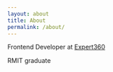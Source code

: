 ```yaml
---
layout: about
title: About
permalink: /about/
---
```


Frontend Developer at [Expert360](https://expert360.com "Expert360")

RMIT graduate
